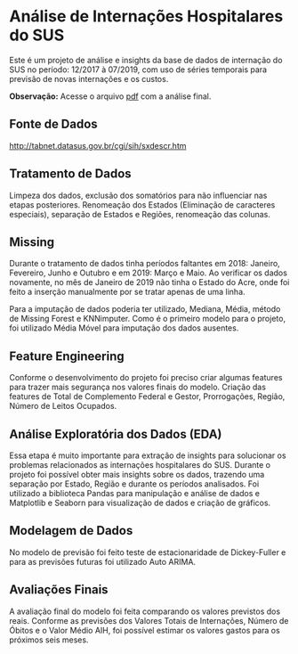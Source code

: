 # Análise de Internações Hospitalares do SUS

Este é um projeto de análise e insights da base de dados de internação do SUS no período: 12/2017 à 07/2019, com uso de séries temporais para previsão de novas internações e os custos.

**Observação:** Acesse o arquivo [pdf]() com a análise final.


## Fonte de Dados

http://tabnet.datasus.gov.br/cgi/sih/sxdescr.htm


## Tratamento de Dados

Limpeza dos dados, exclusão dos somatórios para não influenciar nas etapas posteriores. Renomeação dos Estados (Eliminação de caracteres especiais), separação de Estados e Regiões, renomeação das colunas. 


## Missing

Durante o tratamento de dados tinha períodos faltantes em 2018: Janeiro, Fevereiro, Junho e Outubro e em 2019: Março e Maio. Ao verificar os dados novamente, no mês de Janeiro de 2019 não tinha o Estado do Acre, onde foi feito a inserção manualmente por se tratar apenas de uma linha. 

Para a imputação de dados poderia ter utilizado, Mediana, Média, método de Missing Forest e KNNimputer. Como é o primeiro modelo para o projeto, foi utilizado Média Móvel para imputação dos dados ausentes. 


## Feature Engineering

Conforme o desenvolvimento do projeto foi preciso criar algumas features para trazer mais segurança nos valores finais do modelo. Criação das features de Total de Complemento Federal e Gestor, Prorrogações, Região, Número de Leitos Ocupados.


## Análise Exploratória dos Dados (EDA)

Essa etapa é muito importante para extração de insights para solucionar os problemas relacionados as internações hospitalares do SUS. Durante o projeto foi possível obter mais insights sobre os dados, trazendo uma separação por Estado, Região e  durante os períodos analisados. 
Foi utilizado a biblioteca Pandas para manipulação e análise de dados e Matplotlib e Seaborn para visualização de dados e criação de gráficos.


## Modelagem de Dados

No modelo de previsão foi feito teste de estacionaridade de Dickey-Fuller e para as previsões futuras foi utilizado Auto ARIMA.


## Avaliações Finais

A avaliação final do modelo foi feita comparando os valores previstos dos reais. Conforme as previsões dos Valores Totais de Internações, Número de Óbitos e o Valor Médio AIH, foi possível estimar os valores gastos para os próximos seis meses.
